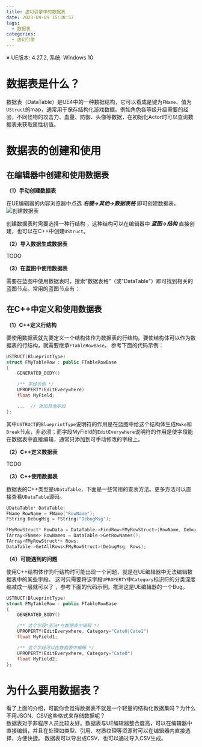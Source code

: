 ```yaml
---
title: 虚幻引擎中的数据表
date: 2023-09-09 15:38:57
tags: 
  - 数据表
categories:
  - 虚幻引擎
---
```


※ UE版本: 4.27.2, 系统: Windows 10

# 数据表是什么？

数据表（DataTable）是UE4中的一种数据结构，它可以看成是键为`FName`、值为`UStruct`的map，通常用于保存结构化游戏数据。例如角色各等级升级需要的经验，不同怪物的攻击力、血量、防御、头像等数据，在初始化Actor时可以查询数据表来获取属性初值。

# 数据表的创建和使用

## 在编辑器中创建和使用数据表

**（1）手动创建数据表**

在UE编辑器的内容浏览器中点选 ***右键->其他->数据表格*** 即可创建数据表。
![创建数据表](1.png)

创建数据表时需要选择一种行结构 ，这种结构可以在编辑器中 ***蓝图->结构*** 直接创建，也可以在C++中创建`UStruct`。

**（2）导入数据生成数据表**

TODO

**（3）在蓝图中使用数据表**

需要在蓝图中使用数据表时，搜索“数据表格”（或"DataTable"）即可找到相关的蓝图节点。常用的蓝图节点有：

## 在C++中定义和使用数据表

**（1）C++定义行结构**

要使用数据表就先要定义一个结构体作为数据表的行结构。要使结构体可以作为数据表的行结构，就需要继承`FTableRowBase`。 参考下面的代码示例：

```C++
USTRUCT(BlueprintType)
struct FMyTableRow : public FTableRowBase
{
    GENERATED_BODY()

    /** 字段示例 */
    UPROPERTY(EditEverywhere)
    float MyField;

    ...  // 添加其他字段
};
```

其中`USTRUCT`的`BlueprintType`说明符的作用是在蓝图中给这个结构体生成`Make`和`Break`节点，非必须；而字段MyField的`EditEverywhere`说明符的作用是使字段能在数据表中直接编辑，通常只添加到可手动修改的字段上。

**（2）C++定义数据表**

TODO

**（3）C++使用数据表**

数据表的C++类型是`UDataTable`，下面是一些常用的查表方法。更多方法可以直接查看`UDataTable`源码。

```C++
UDataTable* DataTable;
FName RowName = FName("RowName");
FString DebugMsg = FString("DebugMsg");

FMyRowStruct* RowData = DataTable->FindRow<FMyRowStruct>(RowName, DebugMsg);    // 查找特定行
TArray<FName> RowNames = DataTable->GetRowNames();                              // 获取所有行名
TArray<FMyRowStruct*> Rows;
DataTable->GetAllRows<FMyRowStruct>(DebugMsg, Rows);                            // 获取所有行
```

**（4）可能遇到的问题**

使用C++结构体作为行结构时可能出现一个问题，就是在UE编辑器中无法编辑数据表中的某些字段。
这时只需要将该字段`UPROPERTY`中`Category`标识符的分类深度缩减成一层就可以了 ，参考下面的代码示例。推测这是UE编辑器的一个Bug。

```C++
USTRUCT(BlueprintType)
struct FMyTableRow : public FTableRowBase
{
    GENERATED_BODY()

    /** 这个字段*无法*在数据表中编辑 */
    UPROPERTY(EditEverywhere, Category="Cate0|Cate1")
    float MyField1;

    /** 这个字段可以在数据表中编辑 */
    UPROPERTY(EditEverywhere, Category="Cate0")
    float MyField2;
};
```

# 为什么要用数据表？
看了上面的介绍，可能你会觉得数据表不就是一个轻量的结构化数据集吗？为什么不用JSON、CSV这些格式来存储数据呢？  
数据表对于非程序人员比较友好。数据表与UE编辑器整合度高，可以在编辑器中直接编辑，并且在处理如类型、引用、材质纹理等资源时可以在编辑器内直接选择，方便快捷。
数据表可以导出成CSV，也可以通过导入CSV生成。